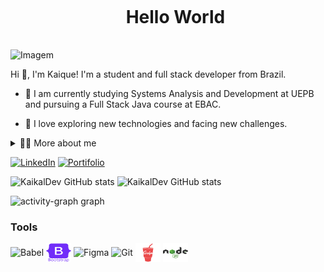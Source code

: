 <!--título-->
<div id="user-content-toc">
  <ul align="center">
    <summary><h1 style="display: inline-block">Hello World</h1></summary>
</div>

<p align="left">
  <img align="center" src="https://i.imgur.com/1ZvVkDc.gif" alt="Imagem">
</p>

<!-- Presentation -->
<p>
  Hi 👋, I'm Kaique! I'm a student and full stack developer from Brazil.

  - 🌱 I am currently studying Systems Analysis and Development at UEPB and pursuing a Full Stack Java course at EBAC.

  - 🔭 I love exploring new technologies and facing new challenges.
</p>

<!-- Dropdown -->
<details>
  <summary>👨‍💻 More about me</summary>

  - 💬 I am 19 years old and currently live in Brazil. I have knowledge in web development, Python, and Java. Although I don't have professional experience yet, I feel ready for an internship to gain hands-on learning.
  
  - ⚡ I'm a big fan of all geek culture, comics, manga, movies and games are my hobbies. Furthermore, I am fascinated by puzzles like Rubik's cubes. I believe that our personal interests are oriented towards a keener perception of things and better problem-solving skills. \O/
</details>

<!-- Links -->
[![LinkedIn](https://img.shields.io/badge/LinkedIn-0077B5?style=for-the-badge&logo=linkedin&logoColor=white)](www.linkedin.com/in/kaique-luan)
[![Portifolio](https://img.shields.io/badge/Site%20portifolio-0c77c8)](https://portifolio-gilt-rho.vercel.app/?vercelToolbarCode=nYkbsfEyCjPuUFH)

<!-- GithubStats -->
![KaikalDev GitHub stats](https://github-readme-stats.vercel.app/api/top-langs?username=kaikaldev&show_icons=true&theme=gotham)
![KaikalDev GitHub stats](https://github-readme-stats.vercel.app/api?username=KaikalDev&show_icons=true&theme=gotham)

<img
   alt="activity-graph graph" 
   src="https://github-readme-activity-graph.vercel.app/graph?username=KaikalDev&radius=16&theme=gotham&area=true&order=5&hide_title=false&hide_border=true"
 />

<div style="flex-basis: 48%;">
    <h3>Tools</h3>
    <img align="center" alt="Babel" height="30" width="40" src="https://www.vectorlogo.zone/logos/babeljs/babeljs-icon.svg">
    <img align="center" alt="Bootstrap" height="30" width="40" src="https://raw.githubusercontent.com/devicons/devicon/master/icons/bootstrap/bootstrap-plain-wordmark.svg">
    <img align="center" alt="Figma" height="30" width="40" src="https://www.vectorlogo.zone/logos/figma/figma-icon.svg">
    <img align="center" alt="Git" height="30" width="40" src="https://www.vectorlogo.zone/logos/git-scm/git-scm-icon.svg">
    <img align="center" alt="Gulp" height="30" width="40" src="https://raw.githubusercontent.com/devicons/devicon/master/icons/gulp/gulp-plain.svg">
    <img align="center" alt="Node.js" height="30" width="40" src="https://raw.githubusercontent.com/devicons/devicon/master/icons/nodejs/nodejs-original-wordmark.svg">
</div>

